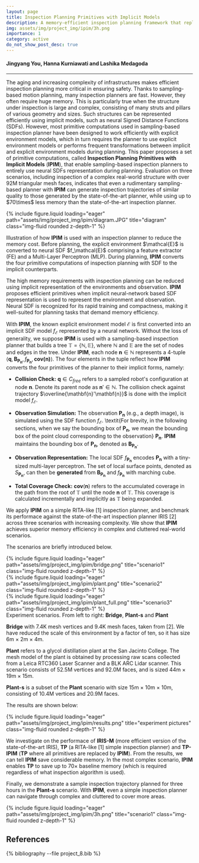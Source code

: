 ```yaml
---
layout: page
title: Inspection Planning Primitives with Implicit Models 
description: A memory-efficient inspection planning framework that replace all planning primitives with implicit environment models.
img: assets/img/project_img/ipim/3h.png
importance: 1
category: active
do_not_show_post_desc: true
---
```


<h4>Jingyang You, Hanna Kurniawati and Lashika Medagoda</h4>
<hr>

<p class="text-justify">
The aging and increasing complexity of infrastructures makes efficient inspection planning more critical in ensuring safety. Thanks to sampling-based motion planning, many inspection planners are fast. However, they often require huge memory. This is particularly true when the structure under inspection is large and complex, consisting of many struts and pillars of various geometry and sizes. Such structures can be represented efficiently using implicit models, such as neural Signed Distance Functions (SDFs). However, most primitive computations used in sampling-based inspection planner have been designed to work efficiently with explicit environment models, which in turn requires the planner to use explicit environment models or performs frequent transformations between implicit and explicit environment models during planning. This paper proposes a set of primitive computations, called <strong>Inspection Planning Primitives with Implicit Models</strong> (<strong>IPIM</strong>), that enable sampling-based inspection planners to entirely use neural SDFs representation during planning. Evaluation on three scenarios, including inspection of a complex real-world structure with over 92M triangular mesh faces, indicates that even a rudimentary sampling-based planner with <strong>IPIM</strong> can generate inspection trajectories of similar quality to those generated by the state-of-the-art planner, while using up to $70\times$ less memory than the state-of-the-art inspection planner. 
</p>

{% include figure.liquid loading="eager" path="assets/img/project_img/ipim/diagram.JPG" title="diagram" class="img-fluid rounded z-depth-1" %}
<div class="caption">
    Illustration of how <strong>IPIM</strong> is used with an inspection planner to reduce the memory cost. Before planning, the explicit environment $\mathcal{E}$ is converted to neural SDF $f_\mathcal{E}$ comprising a feature extractor (FE) and a Multi-Layer Perceptron (MLP). During planning, <strong>IPIM</strong> converts the four primitive computations of inspection planning with SDF to the implicit counterparts.
</div>


<p class="text-justify">
The high memory requirements with inspection planning can be reduced using implicit representation of the environments and observation. <strong>IPIM</strong> proposes efficient primitives when implicit neural-network based SDF representation is used to represent the environment and observation. Neural SDF is recognized for its rapid training and compactness, making it well-suited for planning tasks that demand memory efficiency.

With <strong>IPIM</strong>, the known explicit environment model $\mathcal{E}$ is first converted into an implicit SDF model $f_{\mathcal{E}}$ represented by a neural network. Without the loss of generality, we suppose <strong>IPIM</strong> is used with a sampling-based inspection planner that builds a tree $\mathbb{T} = \{ \mathbb{N}, \mathbb{E}\}$, where $\mathbb{N}$ and $\mathbb{E}$ are the set of nodes and edges in the tree. Under <strong>IPIM</strong>, each node $\mathbf{n} \in \mathbb{N}$ represents a 4-tuple $\left\langle \mathbf{q}, \mathbf{B_{P_n}},  f_\mathbf{P_n}, \textbf{cov($\mathbf{n}$)}\right\rangle$. The four elements in the tuple reflect how <strong>IPIM</strong> converts the four primitives of the planner to their implicit forms, namely:


- <strong>Collision Check:</strong> $\mathbf{q} \in C_{free}$ refers to a sampled robot's configuration at node $\mathbf{n}$. Denote its parent node as $\mathbf{n}' \in \mathbb{N}$. The collision check against trajectory $\overline{\mathbf{n}'\mathbf{n}}$ is done with the implicit model $f_{\mathcal{E}}$.
   
- <strong>Observation Simulation:</strong> The observation $\mathbf{P_n}$ (e.g., a depth image), is simulated using the SDF function $f_{\mathcal{E}}$. \textit{For brevity, in the following sections, when we say the bounding box of $\mathbf{P_n}$, we mean the bounding box of the point cloud corresponding to the observation} $\mathbf{P_n}$. <strong>IPIM</strong> maintains the bounding box of $\mathbf{P_n}$, denoted as $\mathbf{B_{P_n}}$.  
  
- <strong>Observation Representation:</strong> The local SDF $f_\mathbf{P_n}$ encodes $\mathbf{P_n}$ with a tiny-sized multi-layer perceptron. The set of local surface points, denoted as $S_\mathbf{P_n}$, can then be <strong>generated</strong> from $\mathbf{B_{P_n}}$ and $f_\mathbf{P_n}$ with marching cube. 
  
- <strong>Total Coverage Check:</strong> <strong>cov</strong>($\mathbf{n}$) refers to the accumulated coverage in the path from the root of $\mathbb{T}$ until the node $\mathbf{n}$ of $\mathbb{T}$. This coverage is calculated incrementally and implicitly as $\mathbb{T}$ being expanded. 
</p>



<div class="text-justify">
We apply <strong>IPIM</strong> on a simple RITA-like [1] inspection planner, and benchmark its performace against the state-of-the-art inspection planner IRIS [2] across three scenarios with increasing complexity. We show that <strong>IPIM</strong> achieves superior memory efficiency in complex and cluttered real-world scenarios. 


The scenarios are briefly introduced below.

<div class="row">
  <div class="col-md-4">
    <div class="ratio ratio-4x3">
        {% include figure.liquid
        loading="eager"
        path="assets/img/project_img/ipim/bridge.png"
        title="scenario1"
        class="img-fluid rounded z-depth-1" %}
    </div>
  </div>
  <div class="col-md-4">
    <div class="ratio ratio-4x3">
        {% include figure.liquid
        loading="eager"
        path="assets/img/project_img/ipim/plant.png"
        title="scenario2"
        class="img-fluid rounded z-depth-1" %}
    </div>
  </div>
  <div class="col-md-4">
    <div class="ratio ratio-4x3">
        {% include figure.liquid
        loading="eager"
        path="assets/img/project_img/ipim/plant_full.png"
        title="scenario3"
        class="img-fluid rounded z-depth-1" %}
    </div>
  </div>
</div>
<div class="caption">
Experiment scenarios. From left to right: <strong>Bridge</strong>, <strong>Plant-s</strong> and <strong>Plant</strong>
</div>

<strong>Bridge</strong> with 7.4K mesh vertices and 9.4K mesh faces, taken from [2]. We have reduced the scale of this environment by a factor of ten, so it has size 6m $\times$ 2m $\times$ 4m. <br>

<strong>Plant</strong> refers to a glycol distillation plant at the San Jacinto College. The mesh model of the plant is obtained by processing raw scans collected from a Leica RTC360 Laser Scanner and a BLK ARC Lidar scanner. This scenario consists of 52.5M vertices and 92.0M faces, and is sized 44m $\times$ 19m $\times$ 15m. <br>

<strong>Plant-s</strong> is a subset of the <strong>Plant</strong> scenario with size 15m $\times$ 10m $\times$ 10m, consisting of 10.4M vertices and 20.9M faces. <br>

The results are shown below:

{% include figure.liquid loading="eager" path="assets/img/project_img/ipim/results.png" title="experiment pictures" class="img-fluid rounded z-depth-1" %}

We investigate on the performace of <strong>IRIS-M</strong>  (more efficient version of the state-of-the-art IRIS), <strong>TP</strong> (a RITA-like [1] simple inspection planner) and <strong>TP-IPIM</strong> (<strong>TP</strong> where all primitives are replaced by <strong>IPIM</strong>). From the results, we can tell <strong>IPIM</strong> save considerable memory. In the most complex scenario,  <strong>IPIM</strong> enables <strong>TP</strong> to save up to $70 \times$ baseline memory (which is required regardless of what inspection algorithm is used). 
</div>

Finally, we demonstrate a sample inspection trajectory planned for three hours in the <strong>Plant-s</strong> scenario. With <strong>IPIM</strong>, even a simple inspection planner can navigate through complex and cluttered to cover more areas.

{% include figure.liquid
       loading="eager"
       path="assets/img/project_img/ipim/3h.png"
       title="scenario1"
       class="img-fluid rounded z-depth-1" %}

<h2> References </h2>

<div class="publications">
   {% bibliography --file project_8.bib %}
</div>


